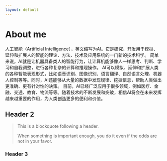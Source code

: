 ```yaml
---
layout: default
---
```



# About me

人工智能（Artificial Intelligence），英文缩写为AI。它是研究、开发用于模拟、延伸和扩展人的智能的理论、方法、技术及应用系统的一门新的技术科学。
简单来说，AI就是让机器具备类人的智能行为，让计算机能够像人一样思考、判断、学习和自我调整，进行各种复杂的计算和推理操作。
AI可以模拟、延伸和扩展人类的各种智能表现形式，比如语音识别、图像识别、语言翻译、自然语言处理、机器人控制等等。同时，AI还能够从大量的数据中发现规律、挖掘信息，帮助人类做出更准确、更有针对性的决策。
目前，AI已经广泛应用于很多领域，例如医疗、金融、交通、教育、物流等等。随着技术的不断发展和突破，相信AI将会在未来发挥越来越重要的作用，为人类创造更多的便利和价值。
## Header 2

> This is a blockquote following a header.
>
> When something is important enough, you do it even if the odds are not in your favor.

### Header 3


